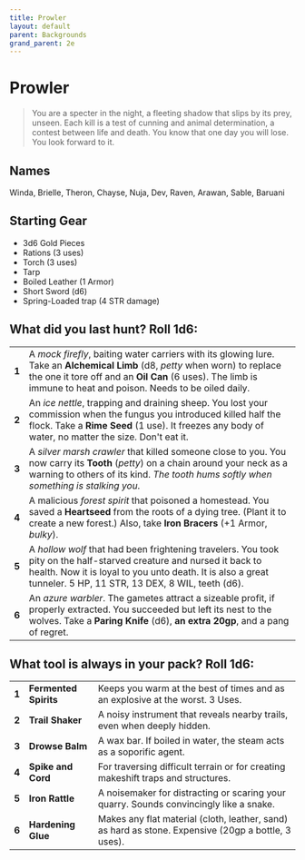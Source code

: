 ```yaml
---
title: Prowler
layout: default
parent: Backgrounds
grand_parent: 2e
---
```


# Prowler

> You are a specter in the night, a fleeting shadow that slips by its prey, unseen. Each kill is a test of cunning and animal determination, a contest between life and death. You know that one day you will lose. You look forward to it. 

## Names

Winda, Brielle, Theron, Chayse, Nuja, Dev, Raven, Arawan, Sable, Baruani

## Starting Gear

- 3d6 Gold Pieces
- Rations (3 uses)
- Torch (3 uses) 
- Tarp
- Boiled Leather (1 Armor)
- Short Sword (d6)
- Spring-Loaded trap (4 STR damage)

## What did you last hunt? Roll 1d6:

|       |                                                                                                                                                                                                                                           |
| ----- | ----------------------------------------------------------------------------------------------------------------------------------------------------------------------------------------------------------------------------------------- |
| **1** | A _mock firefly_, baiting water carriers with its glowing lure. Take an **Alchemical Limb** (d8, _petty_ when worn) to replace the one it tore off and an **Oil Can** (6 uses). The limb is immune to heat and poison. Needs to be oiled daily. |
| **2** | An _ice nettle_, trapping and draining sheep. You lost your commission when the fungus you introduced killed half the flock. Take a **Rime Seed** (1 use). It freezes any body of water, no matter the size. Don't eat it.                |
| **3** | A _silver marsh crawler_ that killed someone close to you. You now carry its **Tooth** (_petty_) on a chain around your neck as a warning to others of its kind. _The tooth hums softly when something is stalking you_.                  |
| **4** | A malicious _forest spirit_ that poisoned a homestead. You saved a **Heartseed** from the roots of a dying tree. (Plant it to create a new forest.) Also, take **Iron Bracers** (+1 Armor, _bulky_).                                        |
| **5** | A _hollow wolf_ that had been frightening travelers. You took pity on the half-starved creature and nursed it back to health. Now it is loyal to you unto death. It is also a great tunneler. 5 HP, 11 STR, 13 DEX, 8 WIL, teeth (d6).  |
| **6** | An _azure warbler_. The gametes attract a sizeable profit, if properly extracted. You succeeded but left its nest to the wolves. Take a **Paring Knife** (d6), **an extra 20gp**, and a pang of regret.                                  |                                                               |

## What tool is always in your pack? Roll 1d6:

|       |                       |                                                                                                     |
| ----- | --------------------- | --------------------------------------------------------------------------------------------------- |
| **1** | **Fermented Spirits** | Keeps you warm at the best of times and as an explosive at the worst. 3 Uses.                       |
| **2** | **Trail Shaker**      | A noisy instrument that reveals nearby trails, even when deeply hidden.                             |
| **3** | **Drowse Balm**       | A wax bar. If boiled in water, the steam acts as a soporific agent.                                 |
| **4** | **Spike and Cord**    | For traversing difficult terrain or for creating makeshift traps and structures.      |
| **5** | **Iron Rattle**       | A noisemaker for distracting or scaring your quarry. Sounds convincingly like a snake.              |
| **6** | **Hardening Glue**    | Makes any flat material (cloth, leather, sand) as hard as stone. Expensive (20gp a bottle, 3 uses). |
